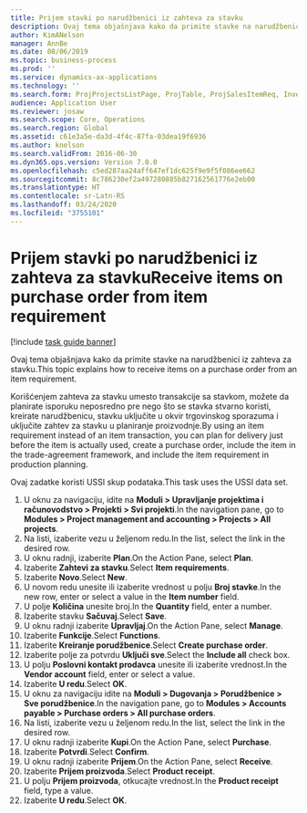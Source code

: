 ```yaml
---
title: Prijem stavki po narudžbenici iz zahteva za stavku
description: Ovaj tema objašnjava kako da primite stavke na narudžbenici iz zahteva za stavku.
author: KimANelson
manager: AnnBe
ms.date: 08/06/2019
ms.topic: business-process
ms.prod: ''
ms.service: dynamics-ax-applications
ms.technology: ''
ms.search.form: ProjProjectsListPage, ProjTable, ProjSalesItemReq, InventItemIdLookupSimple, PurchCreateFromSalesOrder, VendAccountItemLookup, PurchTable, PurchEditLines
audience: Application User
ms.reviewer: josaw
ms.search.scope: Core, Operations
ms.search.region: Global
ms.assetid: c61e3a5e-da3d-4f4c-87fa-03dea19f6936
ms.author: knelson
ms.search.validFrom: 2016-06-30
ms.dyn365.ops.version: Version 7.0.0
ms.openlocfilehash: c5ed287aa24aff647ef1dc625f9e9f5f086ee662
ms.sourcegitcommit: 8c786230ef2a497280885b827162561776e2eb00
ms.translationtype: HT
ms.contentlocale: sr-Latn-RS
ms.lasthandoff: 03/24/2020
ms.locfileid: "3755101"
---
```

# <a name="receive-items-on-purchase-order-from-item-requirement"></a><span data-ttu-id="7a391-103">Prijem stavki po narudžbenici iz zahteva za stavku</span><span class="sxs-lookup"><span data-stu-id="7a391-103">Receive items on purchase order from item requirement</span></span>

[!include [task guide banner](../../includes/task-guide-banner.md)]

<span data-ttu-id="7a391-104">Ovaj tema objašnjava kako da primite stavke na narudžbenici iz zahteva za stavku.</span><span class="sxs-lookup"><span data-stu-id="7a391-104">This topic explains how to receive items on a purchase order from an item requirement.</span></span>

<span data-ttu-id="7a391-105">Korišćenjem zahteva za stavku umesto transakcije sa stavkom, možete da planirate isporuku neposredno pre nego što se stavka stvarno koristi, kreirate narudžbenicu, stavku uključite u okvir trgovinskog sporazuma i uključite zahtev za stavku u planiranje proizvodnje.</span><span class="sxs-lookup"><span data-stu-id="7a391-105">By using an item requirement instead of an item transaction, you can plan for delivery just before the item is actually used, create a purchase order, include the item in the trade-agreement framework, and include the item requirement in production planning.</span></span> 

<span data-ttu-id="7a391-106">Ovaj zadatke koristi USSI skup podataka.</span><span class="sxs-lookup"><span data-stu-id="7a391-106">This task uses the USSI data set.</span></span>

1. <span data-ttu-id="7a391-107">U oknu za navigaciju, idite na **Moduli > Upravljanje projektima i računovodstvo > Projekti > Svi projekti**.</span><span class="sxs-lookup"><span data-stu-id="7a391-107">In the navigation pane, go to **Modules > Project management and accounting > Projects > All projects**.</span></span>
2. <span data-ttu-id="7a391-108">Na listi, izaberite vezu u željenom redu.</span><span class="sxs-lookup"><span data-stu-id="7a391-108">In the list, select the link in the desired row.</span></span>
3. <span data-ttu-id="7a391-109">U oknu radnji, izaberite **Plan**.</span><span class="sxs-lookup"><span data-stu-id="7a391-109">On the Action Pane, select **Plan**.</span></span>
4. <span data-ttu-id="7a391-110">Izaberite **Zahtevi za stavku**.</span><span class="sxs-lookup"><span data-stu-id="7a391-110">Select **Item requirements**.</span></span>
5. <span data-ttu-id="7a391-111">Izaberite **Novo**.</span><span class="sxs-lookup"><span data-stu-id="7a391-111">Select **New**.</span></span>
6. <span data-ttu-id="7a391-112">U novom redu unesite ili izaberite vrednost u polju **Broj stavke**.</span><span class="sxs-lookup"><span data-stu-id="7a391-112">In the new row, enter or select a value in the **Item number** field.</span></span>
7. <span data-ttu-id="7a391-113">U polje **Količina** unesite broj.</span><span class="sxs-lookup"><span data-stu-id="7a391-113">In the **Quantity** field, enter a number.</span></span>
8. <span data-ttu-id="7a391-114">Izaberite stavku **Sačuvaj**.</span><span class="sxs-lookup"><span data-stu-id="7a391-114">Select **Save**.</span></span>
9. <span data-ttu-id="7a391-115">U oknu radnji izaberite **Upravljaj**.</span><span class="sxs-lookup"><span data-stu-id="7a391-115">On the Action Pane, select **Manage**.</span></span>
10. <span data-ttu-id="7a391-116">Izaberite **Funkcije**.</span><span class="sxs-lookup"><span data-stu-id="7a391-116">Select **Functions**.</span></span>
11. <span data-ttu-id="7a391-117">Izaberite **Kreiranje porudžbenice**.</span><span class="sxs-lookup"><span data-stu-id="7a391-117">Select **Create purchase order**.</span></span>
12. <span data-ttu-id="7a391-118">Izaberite polje za potvrdu **Uključi sve**.</span><span class="sxs-lookup"><span data-stu-id="7a391-118">Select the **Include all** check box.</span></span>
13. <span data-ttu-id="7a391-119">U polju **Poslovni kontakt prodavca** unesite ili izaberite vrednost.</span><span class="sxs-lookup"><span data-stu-id="7a391-119">In the **Vendor account** field, enter or select a value.</span></span>
14. <span data-ttu-id="7a391-120">Izaberite **U redu**.</span><span class="sxs-lookup"><span data-stu-id="7a391-120">Select **OK**.</span></span>
15. <span data-ttu-id="7a391-121">U oknu za navigaciju idite na **Moduli > Dugovanja > Porudžbenice > Sve porudžbenice**.</span><span class="sxs-lookup"><span data-stu-id="7a391-121">In the navigation pane, go to **Modules > Accounts payable > Purchase orders > All purchase orders**.</span></span>
16. <span data-ttu-id="7a391-122">Na listi, izaberite vezu u željenom redu.</span><span class="sxs-lookup"><span data-stu-id="7a391-122">In the list, select the link in the desired row.</span></span>
17. <span data-ttu-id="7a391-123">U oknu radnji izaberite **Kupi**.</span><span class="sxs-lookup"><span data-stu-id="7a391-123">On the Action Pane, select **Purchase**.</span></span>
18. <span data-ttu-id="7a391-124">Izaberite **Potvrdi**.</span><span class="sxs-lookup"><span data-stu-id="7a391-124">Select **Confirm**.</span></span>
19. <span data-ttu-id="7a391-125">U oknu radnji izaberite **Prijem**.</span><span class="sxs-lookup"><span data-stu-id="7a391-125">On the Action Pane, select **Receive**.</span></span>
20. <span data-ttu-id="7a391-126">Izaberite **Prijem proizvoda**.</span><span class="sxs-lookup"><span data-stu-id="7a391-126">Select **Product receipt**.</span></span>
21. <span data-ttu-id="7a391-127">U polju **Prijem proizvoda**, otkucajte vrednost.</span><span class="sxs-lookup"><span data-stu-id="7a391-127">In the **Product receipt** field, type a value.</span></span>
22. <span data-ttu-id="7a391-128">Izaberite **U redu**.</span><span class="sxs-lookup"><span data-stu-id="7a391-128">Select **OK**.</span></span>

